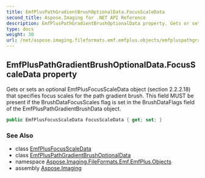 ```yaml
---
title: EmfPlusPathGradientBrushOptionalData.FocusScaleData
second_title: Aspose.Imaging for .NET API Reference
description: EmfPlusPathGradientBrushOptionalData property. Gets or sets an optional EmfPlusFocusScaleData object section 2.2.2.18 that specifies focus scales for the path gradient brush. This field MUST be present if the BrushDataFocusScales flag is set in the BrushDataFlags field of the EmfPlusPathGradientBrushData object
type: docs
weight: 30
url: /net/aspose.imaging.fileformats.emf.emfplus.objects/emfpluspathgradientbrushoptionaldata/focusscaledata/
---
```

## EmfPlusPathGradientBrushOptionalData.FocusScaleData property

Gets or sets an optional EmfPlusFocusScaleData object (section 2.2.2.18) that specifies focus scales for the path gradient brush. This field MUST be present if the BrushDataFocusScales flag is set in the BrushDataFlags field of the EmfPlusPathGradientBrushData object.

```csharp
public EmfPlusFocusScaleData FocusScaleData { get; set; }
```

### See Also

* class [EmfPlusFocusScaleData](../../emfplusfocusscaledata/)
* class [EmfPlusPathGradientBrushOptionalData](../)
* namespace [Aspose.Imaging.FileFormats.Emf.EmfPlus.Objects](../../emfpluspathgradientbrushoptionaldata/)
* assembly [Aspose.Imaging](../../../)



